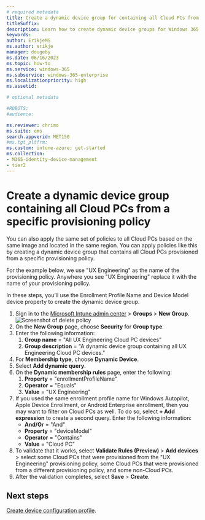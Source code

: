 ```yaml
---
# required metadata
title: Create a dynamic device group for containing all Cloud PCs from a specific provisioning policy
titleSuffix:
description: Learn how to create dynamic device groups for Windows 365.
keywords:
author: ErikjeMS  
ms.author: erikje
manager: dougeby
ms.date: 06/16/2023
ms.topic: how-to
ms.service: windows-365
ms.subservice: windows-365-enterprise
ms.localizationpriority: high
ms.assetid: 

# optional metadata

#ROBOTS:
#audience:

ms.reviewer: chrimo
ms.suite: ems
search.appverid: MET150
#ms.tgt_pltfrm:
ms.custom: intune-azure; get-started
ms.collection:
- M365-identity-device-management
- tier2
---
```


# Create a dynamic device group containing all Cloud PCs from a specific provisioning policy

You can also apply the same set of policies to all Cloud PCs based on the same image and located in the same region. You can apply policies like this by creating a dynamic device group that contains all Cloud PCs provisioned from a specific provisioning policy.

For the example below, we use "UX Engineering" as the name of the provisioning policy. Anywhere you see "UX Engineering" replace it with the name of your provisioning policy.

In these steps, you’ll use the Enrollment Profile Name and Device Model device property to create the dynamic device group.

1. Sign in to the [Microsoft Intune admin center](https://go.microsoft.com/fwlink/?linkid=2109431) > **Groups** > **New Group**.
![Screenshot of delete policy](./media/create-dynamic-device-group-all-cloudpcs/create-group.png)
2. On the **New Group** page, choose **Security** for **Group type**.
3. Enter the following information:
    1. **Group name** = "All UX Engineering Cloud PC devices"
    2. **Group description** = "A dynamic device group containing all UX Engineering Cloud PC devices."
4. For **Membership type**, choose **Dynamic Device**.
5. Select **Add dynamic query**.
6. On the **Dynamic membership rules** page, enter the following:
    1. **Property** = "enrollmentProfileName"
    2. **Operator** = "Equals"
    3. **Value** = "UX Engineering"
7. If you used the same enrollment profile name for Windows Autopilot, Apple Device Enrollment, or Android Enterprise enrollment, then you may want to filter on Cloud PCs as well. To do so, select **+ Add expression** to create a second query. Enter the following information:
    - **And/Or** = "And"
    - **Property** = "deviceModel"
    - **Operator** = "Contains"
    - **Value** = "Cloud PC"
8. To validate that it works, select **Validate Rules (Preview)** > **Add devices** > select some Cloud PCs that were provisioned from the "UX Engineering" provisioning policy, some Cloud PCs that were provisioned from a different provisioning policy, and some non-Cloud PCs.
9. After the validation completes, select **Save** > **Create**.

<!-- ########################## -->
## Next steps

[Create device configuration profile](create-device-configuration-profile.md).
